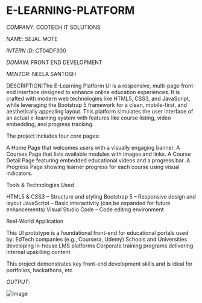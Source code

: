 # E-LEARNING-PLATFORM

*COMPANY*: CODTECH IT SOLUTIONS

*NAME*: SEJAL MOTE 

*INTERN ID*: CT04DF300

*DOMAIN*: FRONT END DEVELOPMENT 

*MENTOR*: NEELA SANTOSH

DESCRIPTION:The E-Learning Platform UI is a responsive, multi-page front-end interface designed to enhance online education experiences. It is crafted with modern web technologies like HTML5, CSS3, and JavaScript, while leveraging the Bootstrap 5 framework for a clean, mobile-first, and aesthetically appealing layout. This platform simulates the user interface of an actual e-learning system with features like course listing, video embedding, and progress tracking.

The project includes four core pages:

A Home Page that welcomes users with a visually engaging banner.
A Courses Page that lists available modules with images and links.
A Course Detail Page featuring embedded educational videos and a progress bar.
A Progress Page showing learner progress for each course using visual indicators.

Tools & Technologies Used

HTML5 & CSS3 – Structure and styling
Bootstrap 5 – Responsive design and layout
JavaScript – Basic interactivity (can be expanded for future enhancements)
Visual Studio Code – Code editing environment

Real-World Application

This UI prototype is a foundational front-end for educational portals used by:
EdTech companies (e.g., Coursera, Udemy)
Schools and Universities developing in-house LMS platforms
Corporate training programs delivering internal upskilling content

This project demonstrates key front-end development skills and is ideal for portfolios, hackathons, etc

*OUTPUT*:

![Image](https://github.com/user-attachments/assets/03dfc3ce-10b5-472a-84dc-8ff30ff5962d)
